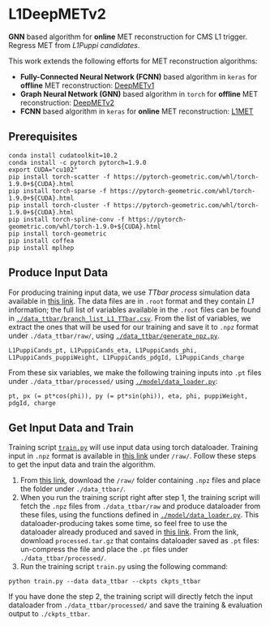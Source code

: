 # L1DeepMETv2
**GNN** based algorithm for **online** MET reconstruction for CMS L1 trigger. Regress MET from _L1Puppi candidates_.

This work extends the following efforts for MET reconstruction algorithms:
- **Fully-Connected Neural Network (FCNN)** based algorithm in `keras` for **offline** MET reconstruction: [DeepMETv1](https://github.com/DeepMETv2/DeepMETv1)
- **Graph Neural Network (GNN)** based algorithm in `torch` for **offline** MET reconstruction: [DeepMETv2](https://github.com/DeepMETv2/DeepMETv2)
- **FCNN** based algorithm in `keras` for **online** MET reconstruction: [L1MET](https://github.com/jmduarte/L1METML) 



## Prerequisites 

```
conda install cudatoolkit=10.2
conda install -c pytorch pytorch=1.9.0
export CUDA="cu102"
pip install torch-scatter -f https://pytorch-geometric.com/whl/torch-1.9.0+${CUDA}.html
pip install torch-sparse -f https://pytorch-geometric.com/whl/torch-1.9.0+${CUDA}.html
pip install torch-cluster -f https://pytorch-geometric.com/whl/torch-1.9.0+${CUDA}.html
pip install torch-spline-conv -f https://pytorch-geometric.com/whl/torch-1.9.0+${CUDA}.html
pip install torch-geometric
pip install coffea
pip install mplhep
```


## Produce Input Data

For producing training input data, we use _TTbar process_ simulation data available in [this link](https://cernbox.cern.ch/files/link/public/JK2InUjatHFxFbf?tiles-size=1&items-per-page=100&view-mode=resource-table). The data files are in `.root` format and they contain _L1_ information; the full list of variables available in the `.root` files can be found in [`./data_ttbar/branch_list_L1_TTbar.csv`](https://github.com/DeepMETv2/L1DeepMETv2/blob/master/data_ttbar/branch_list_L1_TTbar.csv). From the list of variables, we extract the ones that will be used for our training and save it to `.npz` format under `./data_ttbar/raw/`, using [`./data_ttbar/generate_npz.py`](https://github.com/DeepMETv2/L1DeepMETv2/blob/master/data_ttbar/generate_npz.py). 

```
L1PuppiCands_pt, L1PuppiCands_eta, L1PuppiCands_phi, L1PuppiCands_puppiWeight, L1PuppiCands_pdgId, L1PuppiCands_charge 
```

From these six variables, we make the following training inputs into `.pt` files under `./data_ttbar/processed/` using [`./model/data_loader.py`](https://github.com/DeepMETv2/L1DeepMETv2/blob/master/model/data_loader.py):

```
pt, px (= pt*cos(phi)), py (= pt*sin(phi)), eta, phi, puppiWeight, pdgId, charge 
```


## Get Input Data and Train 

Training script [`train.py`](https://github.com/DeepMETv2/L1DeepMETv2/blob/master/train.py) will use input data using torch dataloader. Training input in `.npz` format is available in [this link](https://cernbox.cern.ch/s/RETpE7fzw4g0lnF) under `/raw/`. Follow these steps to get the input data and train the algorithm.

1. From [this link](https://cernbox.cern.ch/s/RETpE7fzw4g0lnF), download the `/raw/` folder containing `.npz` files and place the folder under `./data_ttbar/`.
2. When you run the training script right after step 1, the training script will fetch the `.npz` files from `./data_ttbar/raw` and produce dataloader from these files, using the functions defined in [`./model/data_loader.py`](https://github.com/DeepMETv2/L1DeepMETv2/blob/master/model/data_loader.py). This dataloader-producing takes some time, so feel free to use the dataloader already produced and saved in [this link](https://cernbox.cern.ch/s/RETpE7fzw4g0lnF). From the link, download `processed.tar.gz` that contains dataloader saved as `.pt` files: un-compress the file and place the `.pt` files under `./data_ttbar/processed/`. 
3. Run the training script `train.py` using the following command:
```
python train.py --data data_ttbar --ckpts ckpts_ttbar
```
If you have done the step 2, the training script will directly fetch the input dataloader from `./data_ttbar/processed/` and save the training & evaluation output to `./ckpts_ttbar`.

